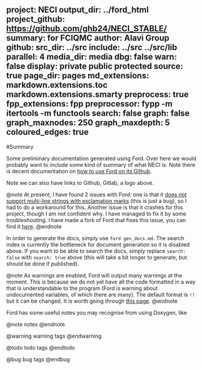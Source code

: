 project: NECI
output_dir: ../ford_html
project_github: https://github.com/ghb24/NECI_STABLE/
summary: for FCIQMC
author: Alavi Group
github:
src_dir: ../src
include: ../src
         ../src/lib
parallel: 4
media_dir: media
dbg: false
warn: false
display: private
         public
         protected
source: true
page_dir: pages
md_extensions: markdown.extensions.toc
               markdown.extensions.smarty
preprocess: true
fpp_extensions: fpp
preprocessor: fypp -m itertools -m functools
search: false
graph: false
graph_maxnodes: 250
graph_maxdepth: 5
coloured_edges: true
---
<!-- TODO not sure if the include dir is right -->
<!-- I had these in but they are all default -->
<!-- predocmark_alt: >
predocmark: #
docmark_alt: *
docmark: ! -->

<!-- pandoc -s tmp_neci_dev.tex -o tmp_dev.md -f latex -t markdown_strict-tex_math_dollars+tex_math_single_backslash -->

#Summary

Some preliminary documentation generated using Ford. Over here we would probably
want to include some kind of summary of what NECI is. Note there is decent
documentation on [how to use Ford on its Github](https://github.com/Fortran-FOSS-Programmers/ford/wiki).

Note we can also have links to Github, Gitlab, a logo above.

@note
At present, I have found 2 issues with Ford: one is that it [does not support
multi-line strings with exclamation marks](https://github.com/Fortran-FOSS-Programmers/ford/issues/320) (this is just a bug), so I had to do
a workaround for this. Another issue is that it crashes for this project, though
I am not confident why. I have managed to fix it by some troubleshooting. I have made a fork of Ford that fixes this issue, you can find it [here](https://github.com/jphaupt/ford).
@endnote

In order to generate the docs, simply use `ford gen_docs.md`. The search index
is currently the bottleneck for document generation so it is disabled above. If you want to be able to
search the docs, simply replace `search: false` with `search: true` above (this
will take a bit longer to generate, but should be done if published).

@note
As warnings are enabled, Ford will output many warnings at the moment. This is because we do not yet have all the code formatted in a way
that is understandable to the program (Ford is warning about undocumented variables, of which there are many). The default format is `!!` but it can be changed. It is worth going through [this page](https://github.com/Fortran-FOSS-Programmers/ford/wiki/Writing-Documentation).
@endnote

Ford has some useful notes you may recognise from using Doxygen, like

@note
notes
@endnote

@warning
warning tags
@endwarning

@todo
todo tags
@endtodo

@bug
bug tags
@endbug
